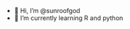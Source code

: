 - 👋 Hi, I’m @sunroofgod
- 👀 I’m currently learning R and python


<!---
sunroofgod/sunroofgod is a ✨ special ✨ repository because its `README.md` (this file) appears on your GitHub profile.
You can click the Preview link to take a look at your changes.
--->
